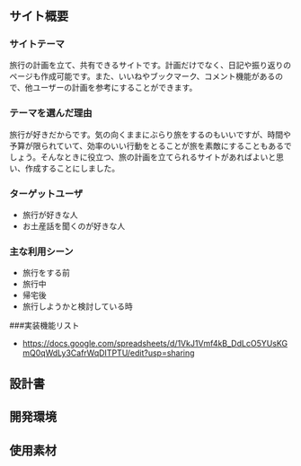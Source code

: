 # <Tripplan>

## サイト概要
### サイトテーマ
旅行の計画を立て、共有できるサイトです。計画だけでなく、日記や振り返りのページも作成可能です。また、いいねやブックマーク、コメント機能があるので、他ユーザーの計画を参考にすることができます。

### テーマを選んだ理由
旅行が好きだからです。気の向くままにぶらり旅をするのもいいですが、時間や予算が限られていて、効率のいい行動をとることが旅を素敵にすることもあるでしょう。そんなときに役立つ、旅の計画を立てられるサイトがあればよいと思い、作成することにしました。

### ターゲットユーザ
- 旅行が好きな人
- お土産話を聞くのが好きな人

### 主な利用シーン
- 旅行をする前
- 旅行中
- 帰宅後
- 旅行しようかと検討している時

###実装機能リスト
- https://docs.google.com/spreadsheets/d/1VkJ1Vmf4kB_DdLcO5YUsKGmQ0qWdLy3CafrWqDITPTU/edit?usp=sharing

## 設計書


## 開発環境


## 使用素材
